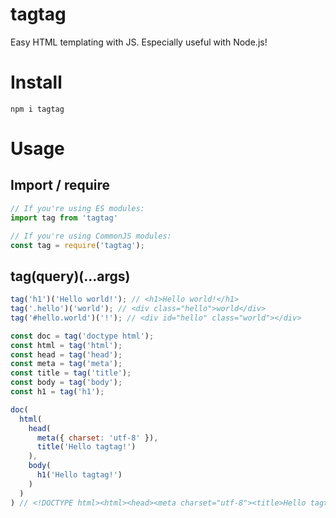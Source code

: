 # tagtag
Easy HTML templating with JS. Especially useful with Node.js!

# Install
`npm i tagtag`

# Usage
## Import / require
```js
// If you're using ES modules:
import tag from 'tagtag'

// If you're using CommonJS modules:
const tag = require('tagtag');
```
## tag(query)(...args)
```js
tag('h1')('Hello world!'); // <h1>Hello world!</h1>
tag('.hello')('world'); // <div class="hello">world</div>
tag('#hello.world')('!'); // <div id="hello" class="world"></div>
```

```js
const doc = tag('doctype html');
const html = tag('html');
const head = tag('head');
const meta = tag('meta');
const title = tag('title');
const body = tag('body');
const h1 = tag('h1');

doc(
  html(
    head(
      meta({ charset: 'utf-8' }),
      title('Hello tagtag!')
    ),
    body(
      h1('Hello tagtag!')
    )
  )
) // <!DOCTYPE html><html><head><meta charset="utf-8"><title>Hello tagtag!</title></head><body><h1>Hello tagtag!</h1></body></html>
```
